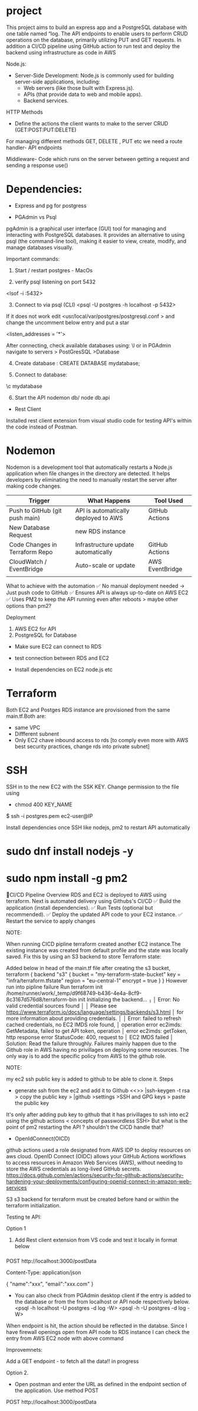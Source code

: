 # project

This project aims to build an express app and a PostgreSQL database with one table named “log. The API endpoints to enable users to perform CRUD operations on the database, primarily utilizing PUT and GET requests. In addition a CI/CD pipeline using GitHub action to run test and deploy the backend using infrastructure as code in AWS

Node.js:
- Server-Side Development: Node.js is commonly used for building server-side applications, including:
    -  Web servers (like those built with Express.js).   
    - APIs (that provide data to web and mobile apps).   
    - Backend services.    
  

HTTP Methods
- Define the actions the client wants to make to the server CRUD (GET:POST:PUT:DELETE)

For managing different methods GET, DELETE , PUT etc we need a route handler- API endpoints

Middleware- Code which runs on the server between getting a request and sending a response  use()

# Dependencies:

- Express and pg for postgress

- PGAdmin vs Psql

pgAdmin is a graphical user interface (GUI) tool for managing and interacting with PostgreSQL databases. It provides an alternative to using psql (the command-line tool), making it easier to view, create, modify, and manage databases visually. 

Important commands:
1. Start / restart postgres - MacOs
<brew services start postgresql>

2. verify psql listening on port 5432

<lsof -i :5432>

3. Connect to via psql (CLI)
<psql -U postgres -h localhost -p 5432>

If it does not work edit <usr/local/var/postgres/postgresql.conf > and change the uncomment below entry and put a star

<listen_addresses = '*'>

After connecting, check available databases using:
\l
or in PGAdmin navigate to servers > PostGresSQL >Database

4. Create database :
CREATE DATABASE mydatabase;

5. Connect to database:

\c mydatabase

6. Start the API
nodemon db/ node db.api

- Rest Client

Installed rest client extension from visual studio code for testing API's within the code instead of Postman.

# Nodemon 
Nodemon is a development tool that automatically restarts a Node.js application when file changes in the directory are detected. It helps developers by eliminating the need to manually restart the server after making code changes.

|           Trigger               |	        What Happens               |Tool Used           |
|------------------------------ |--------------------------------------|--------------------|
| Push to GitHub (git push main)  |API is automatically deployed to AWS|GitHub Actions      |
| New Database Request            |new RDS instance                    |                                    |
| Code Changes in Terraform Repo  |Infrastructure update automatically |GitHub Actions                          |                                    |
| CloudWatch / EventBridge        | Auto-scale or update               |AWS EventBridge                                   |
|                                 |                                    |
	
What to achieve with the automation
✅ No manual deployment needed → Just push code to GitHub
✅ Ensures API is always up-to-date on AWS EC2
✅ Uses PM2 to keep the API running even after reboots > maybe other options than pm2?

Deployment

1. AWS EC2 for API
2. PostgreSQL for Database 

- Make sure EC2 can connect to RDS

- test connection between RDS and EC2
- Install dependencies on EC2 node.js etc

# Terraform

Both EC2 and Postges RDS instance are provisioned from the same main.tf.Both are:
- same VPC
- Diffferent subnent
- Only EC2 chave inbound access to rds
[to comply even more with AWS best security practices, change rds into private subnet]

# SSH

SSH in to the new EC2 with the SSK KEY. Change permission to the file using 
- chmod 400 KEY_NAME

 $ ssh -i postgres.pem ec2-user@IP


Install dependencies once SSH like nodejs, pm2 to restart API automatically
# sudo dnf install nodejs -y
# sudo npm install -g pm2

🔹CI/CD Pipeline Overview
RDS and EC2 is deployed to AWS using terraform. Next is automated delivery using Githubs's CI/CD
✅ Build the application (install dependencies).
✅ Run Tests (optional but recommended).
✅ Deploy the updated API code to your EC2 instance.
✅ Restart the service to apply changes

NOTE:

When running CICD pipline terraform created another EC2 instance.The existing instance was created from default profile and the state was locally saved.
Fix this by using an S3 backend to store Terraform state:

Added below in head of the main.tf file after creating the s3 bucket,
terraform {
  backend "s3" {
    bucket         = "my-terraform-state-bucket"
    key            = "infra/terraform.tfstate"
    region         = "eu-central-1"
    encrypt        = true
  }
}
However run into pipline failure 
Run terraform init
/home/runner/work/_temp/d9f68749-b436-4e4a-8cf9-8c3167d576d8/terraform-bin init
Initializing the backend...
╷
│ Error: No valid credential sources found
│ 
│ Please see https://www.terraform.io/docs/language/settings/backends/s3.html
│ for more information about providing credentials.
│ 
│ Error: failed to refresh cached credentials, no EC2 IMDS role found,
│ operation error ec2imds: GetMetadata, failed to get API token, operation
│ error ec2imds: getToken, http response error StatusCode: 400, request to
│ EC2 IMDS failed
│ 
Solution: 
Read the failure throughly. Failures mainly happen due to the Github role in AWS having no privillages on deploying some resources. The only way is to add the specific policy from AWS to the github role.

NOTE:

my ec2 ssh public key is added to github to be able to clone it.
Steps
- generate ssh from the ec2 and add it to Github <<<detai steps later>>>
|ssh-keygen -t rsa > copy the public key > 
|github >settings >SSH and GPG keys > paste the public key

It's only after adding pub key to github that it has privillages to ssh into ec2 using the github actions < concepts of passwordless SSH>
But what is the point of pm2 restarting the API ? shouldn't the CICD handle that?

- OpenIdConnect(OICD)

github actions used a role designated from AWS IDP to deploy resources on aws cloud. 
OpenID Connect (OIDC) allows your GitHub Actions workflows to access resources in Amazon Web Services (AWS), without needing to store the AWS credentials as long-lived GitHub secrets. https://docs.github.com/en/actions/security-for-github-actions/security-hardening-your-deployments/configuring-openid-connect-in-amazon-web-services

S3
s3 backend for terraform must be created before hand or within the terraform initialization. 

Testing te API:

Option 1

1. Add Rest client extension from VS code and test it locally in format below

###
POST http://localhost:3000/postData

Content-Type: application/json

{
   "name":"xxx",
   "email":"xxx.com"
}

- You can also check from PGAdmin desktop client if the entry is added to the database or from the from localhost or API node respectively below.
<psql -h localhost -U postgres -d log -W>
<psql -h <PostgreSQL endpoint> -U postgres -d log -W>

When endpoint is hit, the action should be reflected in the databse. Since I have firewall openings open from API node to RDS instance I can check the entry from AWS EC2 node with above command

Improvemnets:

Add a GET endpoint - to fetch all the data!! in progress


Option 2.

- Open postman and enter the URL as defined in the endpoint section of the application. Use method POST

POST http://localhost:3000/postData

